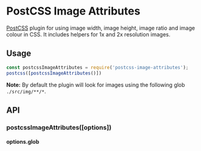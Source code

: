 # PostCSS Image Attributes

[PostCSS](https://github.com/postcss/postcss) plugin for using image width, image height, image ratio and image colour in CSS. It includes helpers for 1x and 2x resolution images.

## Usage

```.js
const postcssImageAttributes = require('postcss-image-attributes');
postcss([postcssImageAttributes()])
```

**Note:** By default the plugin will look for images using the following glob `./src/img/**/*`.

## API

### postcssImageAttributes([options])

#### options.glob
